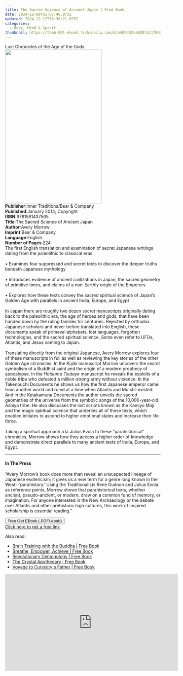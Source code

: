 ```yaml
---
title: The Sacred Science of Ancient Japan | Free Book
date: 2024-12-09T01:07:40.973Z
updated: 2024-12-12T18:38:21.695Z
categories:
  - Body, Mind & Spirit
thumbnail: https://thmb-001-ebook.techidaily.com/dcb465452ae030fdc176029e9c76dde069b0cfa7016aa5038e1f6fc6dd5b8a11.jpg
---
```

<main id="book-container">
  <div class="flex flex-col">
    <div class="book-brief flex-1 py-6 px-4 sm:p-6 md:py-10 md:px-8">
      <!-- brief-->
      <div class="book-brief-main">Lost Chronicles of the Age of the Gods</div>
    </div>
    <div
      class="book-meta-info flex-1 grid gap-4 col-start-1 col-end-3 row-start-1 sm:mb-6 sm:grid-cols-4 lg:gap-6 lg:col-start-2 lg:row-end-6 lg:row-span-6 lg:mb-0"
    >
      <div
        class="book-meta-info-left place-content-center mt-4 p-4 text-sm leading-6 col-start-2 col-span-2 dark:text-slate-400"
      >
        <img
          class="w-full h-500 object-cover rounded-lg sm:h-255 sm:col-span-2 lg:col-span-full"
          src="https://img-001-ebook.techidaily.com/551c969ea598dcf653f9c10327eb279be222f20b287da97a3999be04030be004.jpg"
          alt=""
          width="312"
          height="500"
        />
      </div>
      <div
        class="book-meta-info-right mt-2 col-start-1 row-start-2 col-span-3 self-center"
      >
        <!-- meta data  -->
        <div class="flex flex-col px-4 md:px-8">
          <div class="flex-1">
            <strong>Publisher</strong>:<span class="px-2"
              >Inner Traditions/Bear &amp; Company</span
            >
          </div>
          <div class="flex-1">
            <strong>Published</strong>:<span class="px-2"
              >January 2014; Copyright</span
            >
          </div>
          <div class="flex-1">
            <strong>ISBN</strong>:<span class="px-2">9781591437505</span>
          </div>
          <div class="flex-1">
            <strong>Title</strong>:<span class="px-2"
              >The Sacred Science of Ancient Japan</span
            >
          </div>
          <div class="flex-1">
            <strong>Author</strong>:<span class="px-2">Avery Morrow</span>
          </div>
          <div class="flex-1">
            <strong>Imprint</strong>:<span class="px-2"
              >Bear &amp; Company</span
            >
          </div>
          <div class="flex-1">
            <strong>Language</strong>:<span class="px-2">English</span>
          </div>
          <div class="flex-1">
            <strong>Number of Pages</strong>:<span class="px-2">224</span>
          </div>
        </div>
      </div>
    </div>
    <div class="book-description flex-1 py-6 px-4 sm:p-6 md:py-10 md:px-8">
      <div class="book-description-main">
        <div accordion-content="" id="description">
          The first English translation and examination of secret Japanese
          writings dating from the paleolithic to classical eras <br />
          <br />• Examines four suppressed and secret texts to discover the
          deeper truths beneath Japanese mythology <br />
          <br />• Introduces evidence of ancient civilizations in Japan, the
          sacred geometry of primitive times, and claims of a non-Earthly origin
          of the Emperors <br />
          <br />• Explores how these texts convey the sacred spiritual science
          of Japan’s Golden Age with parallels in ancient India, Europe, and
          Egypt <br />
          <br />In Japan there are roughly two dozen secret manuscripts
          originally dating back to the paleolithic era, the age of heroes and
          gods, that have been handed down by the ruling families for centuries.
          Rejected by orthodox Japanese scholars and never before translated
          into English, these documents speak of primeval alphabets, lost
          languages, forgotten technologies, and the sacred spiritual science.
          Some even refer to UFOs, Atlantis, and Jesus coming to Japan. <br />
          <br />Translating directly from the original Japanese, Avery Morrow
          explores four of these manuscripts in full as well as reviewing the
          key stories of the other Golden Age chronicles. In the
          <i>Kujiki </i>manuscript Morrow uncovers the secret symbolism of a
          Buddhist saint and the origin of a modern prophecy of apocalypse. In
          the <i>Hotsuma Tsutaye</i> manuscript he reveals the exploits of a
          noble tribe who defeated a million-strong army without violence. In
          the Takenouchi Documents he shows us how the first Japanese emperor
          came from another world and ruled at a time when Atlantis and Mu still
          existed. And in the Katakamuna Documents the author unveils the sacred
          geometries of the universe from the symbolic songs of the
          10,000-year-old Ashiya tribe. He also discusses the lost scripts known
          as the Kamiyo Moji and the magic spiritual science that underlies all
          of these texts, which enabled initiates to ascend to higher emotional
          states and increase their life force. <br />
          <br />Taking a spiritual approach à la Julius Evola to these
          “parahistorical” chronicles, Morrow shows how they access a higher
          order of knowledge and demonstrate direct parallels to many ancient
          texts of India, Europe, and Egypt.
        </div>
        <div class="accordion-fader"></div>
      </div>
    </div>
    <div class="book-excerpts flex-1 py-6 px-4 sm:p-6 md:py-10 md:px-8">
      <!-- excerpts-->
      <div class="book-excerpts-main">
        <hr />
        <h4 class="placeholder placeholder-heading">
          <span>In The Press</span>
        </h4>
        <p>
          “Avery Morrow’s book does more than reveal an unsuspected lineage of
          Japanese esotericism; it gives us a new term for a genre long known in
          the West--‘parahistory.’ Using the Traditionalists René Guénon and
          Julius Evola as reference points, Morrow shows that parahistorical
          texts, whether ancient, pseudo-ancient, or modern, draw on a common
          fund of memory, or imagination. For anyone interested in the New
          Archaeology or the debate over Atlantis and other prehistoric high
          cultures, this work of inspired scholarship is essential reading.”
        </p>
      </div>
    </div>
    <div
      class="book-about-author flex-1 py-6 px-4 sm:p-6 md:py-10 md:px-8"
    ></div>
    <div class="book-free-get flex-1 py-6 px-4 sm:p-6 md:py-10 md:px-8">
      <button
        id="btn-free-get"
        class="bg-blue-500 hover:bg-blue-700 text-white font-bold py-2 px-4 rounded"
      >
        Free Get EBook (.PDF/.epub)
      </button>
      <div id="countdown-display" class="px-2 text-lg mt-2"></div>
      <a
        id="free-link"
        class="hidden bg-blue-500 hover:bg-blue-700 text-white font-bold py-2 px-4 rounded"
        href="https://www.ebooks.com/en-us/book/95782432/the-sacred-science-of-ancient-japan/avery-morrow/"
        target="_blank"
        >Click here to get a free link</a
      >
    </div>
    <script>
      let countdownTime = 0;
      let countdownInterval = null;
      document
        .getElementById('btn-free-get')
        .addEventListener('click', startCountdown);
      function startCountdown() {
        countdownTime = new Date().getTime() + 60000 * 3;
        countdownInterval = setInterval(updateCountdown, 1000);
        document.getElementById('btn-free-get').disabled = true;
        document
          .getElementById('btn-free-get')
          .classList.add('bg-gray-500', 'cursor-not-allowed');
      }
      function updateCountdown() {
        let currentTime = new Date().getTime();
        let timeLeft = countdownTime - currentTime;
        let secondsLeft = Math.floor(timeLeft / 1000);
        document.getElementById('countdown-display').innerHTML =
          `Remaining time: ${secondsLeft} seconds.`;
        if (secondsLeft <= 0) {
          clearInterval(countdownInterval);
          document.getElementById('btn-free-get').classList.add('hidden');
          document.getElementById('free-link').classList.remove('hidden');
          document.getElementById('countdown-display').innerHTML = '';
        }
      }
    </script>
  </div>
</main>

<ins class="adsbygoogle"
      style="display:block"
      data-ad-client="ca-pub-7571918770474297"
      data-ad-slot="8358498916"
      data-ad-format="auto"
      data-full-width-responsive="true"></ins>
    

<span class="atpl-alsoreadstyle">Also read:</span>
<div><ul>
<li><a href="https://novels-ebooks.techidaily.com/210280697-9781615196241-brain-training-with-the-buddha/"><u>Brain Training with the Buddha | Free Book</u></a></li>
<li><a href="https://novels-ebooks.techidaily.com/210280692-9781615195855-breathe-empower-achieve/"><u>Breathe, Empower, Achieve | Free Book</u></a></li>
<li><a href="https://novels-ebooks.techidaily.com/210281099-9781913029838-revolutionary-demonology/"><u>Revolutionary Demonology | Free Book</u></a></li>
<li><a href="https://novels-ebooks.techidaily.com/210281376-9781841815152-the-crystal-apothecary/"><u>The Crystal Apothecary | Free Book</u></a></li>
<li><a href="https://novels-ebooks.techidaily.com/210280893-9781612834580-voyage-to-curiositys-father/"><u>Voyage to Curiosity's Father | Free Book</u></a></li>
</ul></div>

<!-- affiliate ads begin -->
<iframe width="560" height="315" src="https://www.youtube.com/embed/pejPLJBLmXw?si=WD97jA3doqbMCkCX" title="YouTube video player" frameborder="0" allow="accelerometer; autoplay; clipboard-write; encrypted-media; gyroscope; picture-in-picture; web-share" referrerpolicy="strict-origin-when-cross-origin" allowfullscreen></iframe>
<!-- affiliate ads end -->

